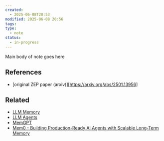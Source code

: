 ```yaml
---
created:
  - 2025-06-08T20:53
modified: 2025-06-08 20:56
tags: 
type:
  - note
status:
  - in-progress
---
```

Main body of note goes here
## References
* [original ZEP paper (arxiv)][https://arxiv.org/abs/2501.13956]
## Related
* [LLM Memory](LLM%20Memory.md)
* [LLM Agents](LLM%20Agents.md)
* [MemGPT](MemGPT.md)
* [Mem0 - Building Production-Ready AI Agents with Scalable Long-Term Memory](Mem0%20-%20Building%20Production-Ready%20AI%20Agents%20with%20Scalable%20Long-Term%20Memory.md)